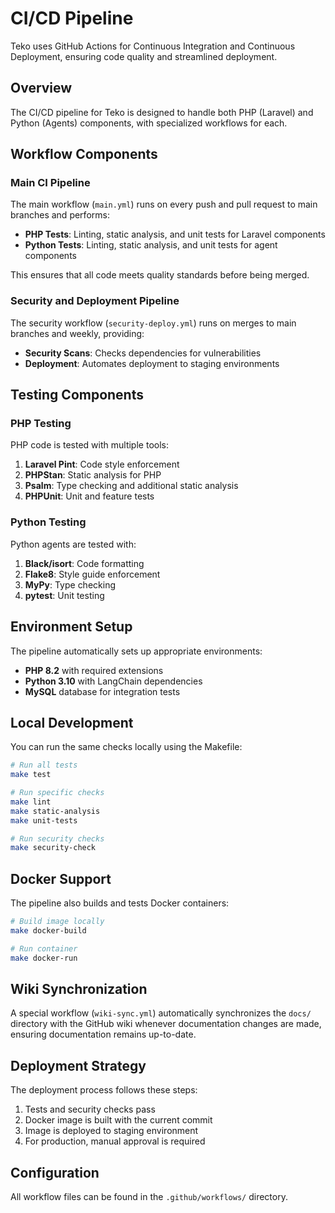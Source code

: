 # CI/CD Pipeline

Teko uses GitHub Actions for Continuous Integration and Continuous Deployment, ensuring code quality and streamlined deployment.

## Overview

The CI/CD pipeline for Teko is designed to handle both PHP (Laravel) and Python (Agents) components, with specialized workflows for each.

## Workflow Components

### Main CI Pipeline

The main workflow (`main.yml`) runs on every push and pull request to main branches and performs:

- **PHP Tests**: Linting, static analysis, and unit tests for Laravel components
- **Python Tests**: Linting, static analysis, and unit tests for agent components

This ensures that all code meets quality standards before being merged.

### Security and Deployment Pipeline 

The security workflow (`security-deploy.yml`) runs on merges to main branches and weekly, providing:

- **Security Scans**: Checks dependencies for vulnerabilities
- **Deployment**: Automates deployment to staging environments

## Testing Components

### PHP Testing

PHP code is tested with multiple tools:

1. **Laravel Pint**: Code style enforcement
2. **PHPStan**: Static analysis for PHP
3. **Psalm**: Type checking and additional static analysis
4. **PHPUnit**: Unit and feature tests

### Python Testing

Python agents are tested with:

1. **Black/isort**: Code formatting
2. **Flake8**: Style guide enforcement
3. **MyPy**: Type checking
4. **pytest**: Unit testing

## Environment Setup

The pipeline automatically sets up appropriate environments:

- **PHP 8.2** with required extensions
- **Python 3.10** with LangChain dependencies
- **MySQL** database for integration tests

## Local Development

You can run the same checks locally using the Makefile:

```bash
# Run all tests
make test

# Run specific checks
make lint
make static-analysis
make unit-tests

# Run security checks
make security-check
```

## Docker Support

The pipeline also builds and tests Docker containers:

```bash
# Build image locally
make docker-build

# Run container
make docker-run
```

## Wiki Synchronization

A special workflow (`wiki-sync.yml`) automatically synchronizes the `docs/` directory with the GitHub wiki whenever documentation changes are made, ensuring documentation remains up-to-date.

## Deployment Strategy

The deployment process follows these steps:

1. Tests and security checks pass
2. Docker image is built with the current commit
3. Image is deployed to staging environment
4. For production, manual approval is required

## Configuration

All workflow files can be found in the `.github/workflows/` directory.

